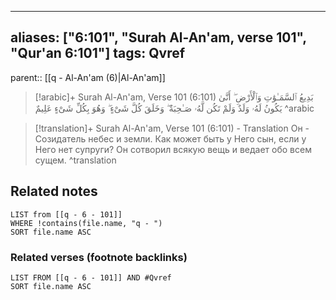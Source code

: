
---
aliases: ["6:101", "Surah Al-An'am, verse 101", "Qur'an 6:101"]
tags: Qvref
---

parent:: [[q - Al-An'am (6)|Al-An'am]]

> [!arabic]+ Surah Al-An'am, Verse 101 (6:101)
> <span class="quran-arabic">بَدِيعُ ٱلسَّمَـٰوَٰتِ وَٱلْأَرْضِ ۖ أَنَّىٰ يَكُونُ لَهُۥ وَلَدٌ وَلَمْ تَكُن لَّهُۥ صَـٰحِبَةٌ ۖ وَخَلَقَ كُلَّ شَىْءٍ ۖ وَهُوَ بِكُلِّ شَىْءٍ عَلِيمٌ</span>
^arabic

> [!translation]+ Surah Al-An'am, Verse 101 (6:101) - Translation
> Он - Созидатель небес и земли. Как может быть у Него сын, если у Него нет супруги? Он сотворил всякую вещь и ведает обо всем сущем.
^translation



## Related notes
```dataview
LIST from [[q - 6 - 101]]
WHERE !contains(file.name, "q - ")
SORT file.name ASC
```

### Related verses (footnote backlinks)
```dataview
LIST FROM [[q - 6 - 101]] AND #Qvref
SORT file.name ASC
```

